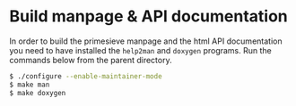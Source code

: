 Build manpage & API documentation
=================================

In order to build the primesieve manpage and the html API
documentation you need to have installed the ```help2man``` and
```doxygen``` programs. Run the commands below from the parent
directory.

```bash
$ ./configure --enable-maintainer-mode
$ make man
$ make doxygen
```
